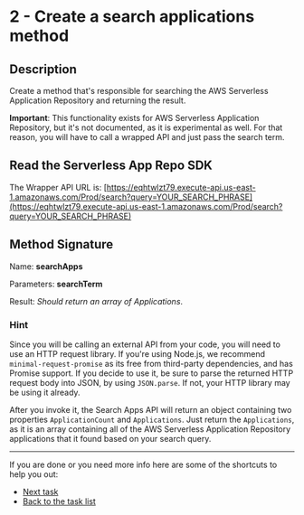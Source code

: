 # 2 - Create a search applications method

## Description

Create a method that's responsible for searching the AWS Serverless Application Repository and returning the result.

**Important**: This functionality exists for AWS Serverless Application Repository, but it's not documented, as it is experimental as well. For that reason, you will have to call a wrapped API and just pass the search term.

## Read the Serverless App Repo SDK

The Wrapper API URL is: [https://eqhtwlzt79.execute-api.us-east-1.amazonaws.com/Prod/search?query=YOUR_SEARCH_PHRASE](https://eqhtwlzt79.execute-api.us-east-1.amazonaws.com/Prod/search?query=YOUR_SEARCH_PHRASE)

## Method Signature

Name: **searchApps**

Parameters: **searchTerm**

Result: _Should return an array of Applications_.

### Hint

Since you will be calling an external API from your code, you will need to use an HTTP request library. If you're using Node.js, we recommend `minimal-request-promise` as its free from third-party dependencies, and has Promise support. If you decide to use it, be sure to parse the returned HTTP request body into JSON, by using `JSON.parse`. If not, your HTTP library may be using it already.

After you invoke it, the Search Apps API will return an object containing two properties `ApplicationCount` and `Applications`. Just return the `Applications`, as it is an array containing all of the AWS Serverless Application Repository applications that it found based on your search query.

----

If you are done or you need more info here are some of the shortcuts to help you out:

- [Next task](../3-get-app)
- [Back to the task list](../)